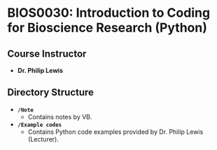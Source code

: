 # BIOS0030: Introduction to Coding for Bioscience Research (Python)

## Course Instructor
- **Dr. Philip Lewis**

## Directory Structure

- **`/Note`**
  - Contains notes by VB.
- **`/Example codes`**
  - Contains Python code examples provided by Dr. Philip Lewis (Lecturer).
